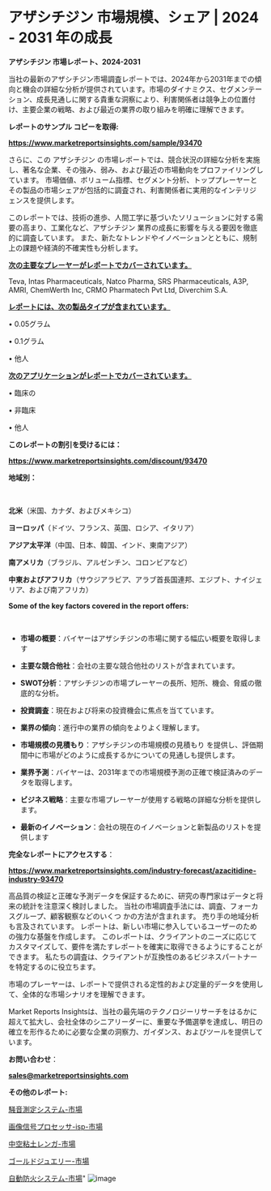 # アザシチジン 市場規模、シェア | 2024 - 2031 年の成長

<strong>アザシチジン 市場レポート、2024-2031</strong>

当社の最新のアザシチジン市場調査レポートでは、2024年から2031年までの傾向と機会の詳細な分析が提供されています。市場のダイナミクス、セグメンテーション、成長見通しに関する貴重な洞察により、利害関係者は競争上の位置付け、主要企業の戦略、および最近の業界の取り組みを明確に理解できます。



<strong>レポートのサンプル コピーを取得:</strong> <a href=https://www.marketreportsinsights.com/sample/93470>

<strong><u>https://www.marketreportsinsights.com/sample/93470</u></strong></a>

さらに、この アザシチジン の市場レポートでは、競合状況の詳細な分析を実施し、著名な企業、その強み、弱み、および最近の市場動向をプロファイリングしています。 市場価値、ボリューム指標、セグメント分析、トッププレーヤーとその製品の市場シェアが包括的に調査され、利害関係者に実用的なインテリジェンスを提供します。

このレポートでは、技術の進歩、人間工学に基づいたソリューションに対する需要の高まり、工業化など、アザシチジン 業界の成長に影響を与える要因を徹底的に調査しています。 また、新たなトレンドやイノベーションとともに、規制上の課題や経済的不確実性も分析します。



<strong><u>次の主要なプレーヤーがレポートでカバーされています。</u></strong>

Teva, Intas Pharmaceuticals, Natco Pharma, SRS Pharmaceuticals, A3P, AMRI, ChemWerth Inc, CRMO Pharmatech Pvt Ltd, Diverchim S.A.



<strong><u><b>レポートには、次の製品タイプが含まれています。</b></u></strong>

• 0.05グラム

• 0.1グラム

• 他人



<strong><u><b>次のアプリケーションがレポートでカバーされています。</b></u></strong>

• 臨床の

• 非臨床

• 他人



<strong><b>このレポートの割引を受けるには：</b></strong>

<a href=https://www.marketreportsinsights.com/discount/93470>

<strong><u>https://www.marketreportsinsights.com/discount/93470</u></strong></a>



<strong>地域別：</strong>

<strong> </strong>



<strong>北米</strong>（米国、カナダ、およびメキシコ）



<strong>ヨーロッパ</strong>（ドイツ、フランス、英国、ロシア、イタリア）



<strong>アジア太平洋</strong>（中国、日本、韓国、インド、東南アジア）



<strong>南アメリカ</strong>（ブラジル、アルゼンチン、コロンビアなど）



<strong>中東およびアフリカ</strong>（サウジアラビア、アラブ首長国連邦、エジプト、ナイジェリア、および南アフリカ）



<strong>Some of the key factors covered in the report offers:</strong>

<strong> </strong>
<ul>
  <li>

<strong>市場の概要</strong>：バイヤーはアザシチジンの市場に関する幅広い概要を取得します</li>
  <li>

<strong>主要な競合他社</strong>：会社の主要な競合他社のリストが含まれています。</li>
  <li>

<strong>SWOT分析</strong>：アザシチジンの市場プレーヤーの長所、短所、機会、脅威の徹底的な分析。</li>
  <li>

<strong>投資調査</strong>：現在および将来の投資機会に焦点を当てています。</li>
  <li>

<strong>業界の傾向</strong>：進行中の業界の傾向をよりよく理解します。</li>
  <li>

<strong>市場規模の見積もり</strong>：アザシチジンの市場規模の見積もり を提供し、評価期間中に市場がどのように成長するかについての見通しも提供します。</li>
  <li>

<strong>業界予測</strong>：バイヤーは、2031年までの市場規模予測の正確で検証済みのデータを取得します。</li>
  <li>

<strong>ビジネス戦略</strong>：主要な市場プレーヤーが使用する戦略の詳細な分析を提供します。</li>
  <li>

<strong>最新のイノベーション</strong>：会社の現在のイノベーションと新製品のリストを提供します</li>
</ul>


<strong>完全なレポートにアクセスする</strong>：

<a href=https://www.marketreportsinsights.com/industry-forecast/azacitidine-industry-93470>

<strong><u>https://www.marketreportsinsights.com/industry-forecast/azacitidine-industry-93470</u></strong></a>

高品質の検証と正確な予測データを保証するために、研究の専門家はデータと将来の統計を注意深く検討しました。 当社の市場調査手法には、調査、フォーカスグループ、顧客観察などのいくつ かの方法が含まれます。 売り手の地域分析も言及されています。 レポートは、新しい市場に参入しているユーザーのための強力な基盤を作成します。 このレポートは、クライアントのニーズに応じてカスタマイズして、要件を満たすレポートを確実に取得できるようにすることができます。 私たちの調査は、クライアントが互換性のあるビジネスパートナーを特定するのに役立ちます。

市場のプレーヤーは、レポートで提供される定性的および定量的データを使用して、全体的な市場シナリオを理解できます。

Market Reports Insightsは、当社の最先端のテクノロジーリサーチをはるかに超えて拡大し、会社全体のシニアリーダーに、重要な予備選挙を達成し、明日の確立を形作るために必要な企業の洞察力、ガイダンス、およびツールを提供しています。



<strong><b>お問い合わせ</b></strong>：

<a href=mailto:sales@marketreportsinsights.com>

<strong><u>sales@marketreportsinsights.com</u></strong></a>



<strong>その他のレポート:</strong>

<a href=https://www.linkedin.com/pulse/騒音測定システム-市場-2023-新興市場-将来の動向と市場需要-2030-ppouf/>騒音測定システム-市場</a>

<a href=https://www.linkedin.com/pulse/画像信号プロセッサ-isp-市場-2023-競争分析と事業成長-2030-yvref/>画像信号プロセッサ-isp-市場</a>

<a href=https://www.linkedin.com/pulse/中空粘土レンガ-市場-2023-推進要因と成長機会-2030-analytics-achievers-24-analysis-mrtgf/>中空粘土レンガ-市場</a>

<a href=https://www.linkedin.com/pulse/ゴールドジュエリー-市場-2023-収益と成長ドライバー-2030-puybf/>ゴールドジュエリー-市場</a>

<a href=https://www.linkedin.com/pulse/自動防火システム-市場-2023-swot-分析と最新イノベーション-2030-ll5lf/>自動防火システム-市場</a>"
![image](https://github.com/gayatriri2/Market-Trends/assets/166717496/2b2d0b13-67c4-4f9b-94b0-36674e845edc)
